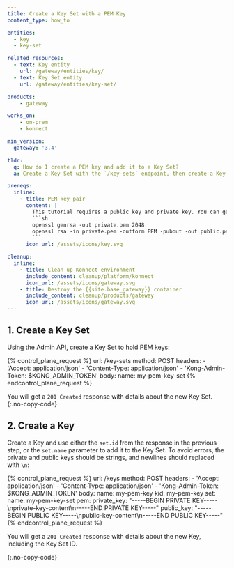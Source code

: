 ```yaml
---
title: Create a Key Set with a PEM Key
content_type: how_to

entities: 
  - key
  - key-set

related_resources:
  - text: Key entity
    url: /gateway/entities/key/
  - text: Key Set entity
    url: /gateway/entities/key-set/

products:
    - gateway

works_on:
    - on-prem
    - konnect

min_version:
  gateway: '3.4'

tldr:
  q: How do I create a PEM key and add it to a Key Set?
  a: Create a Key Set with the `/key-sets` endpoint, then create a Key and configure the `set.id` or `set.name` parameter to point to the Key Set. 

prereqs:
  inline:
    - title: PEM key pair
      content: |
        This tutorial requires a public key and private key. You can generate them using OpenSSL:
        ```sh
        openssl genrsa -out private.pem 2048
        openssl rsa -in private.pem -outform PEM -pubout -out public.pem
        ```
      icon_url: /assets/icons/key.svg

cleanup:
  inline:
    - title: Clean up Konnect environment
      include_content: cleanup/platform/konnect
      icon_url: /assets/icons/gateway.svg
    - title: Destroy the {{site.base_gateway}} container
      include_content: cleanup/products/gateway
      icon_url: /assets/icons/gateway.svg
---
```


## 1. Create a Key Set
Using the Admin API, create a Key Set to hold PEM keys:

{% control_plane_request %}
  url: /key-sets
  method: POST
  headers:
      - 'Accept: application/json'
      - 'Content-Type: application/json'
      - 'Kong-Admin-Token: $KONG_ADMIN_TOKEN'
  body:
      name: my-pem-key-set
{% endcontrol_plane_request %}

You will get a `201 Created` response with details about the new Key Set.
{:.no-copy-code}

## 2. Create a Key

Create a Key and use either the `set.id` from the response in the previous step, or the `set.name` parameter to add it to the Key Set.
To avoid errors, the private and public keys should be strings, and newlines should replaced with `\n`:

{% control_plane_request %}
  url: /keys
  method: POST
  headers:
      - 'Accept: application/json'
      - 'Content-Type: application/json'
      - 'Kong-Admin-Token: $KONG_ADMIN_TOKEN'
  body:
      name: my-pem-key
      kid: my-pem-key
      set:
        name: my-pem-key-set
      pem:
        private_key: "-----BEGIN PRIVATE KEY-----\nprivate-key-content\n-----END PRIVATE KEY-----"
        public_key: "-----BEGIN PUBLIC KEY-----\npublic-key-content\n-----END PUBLIC KEY-----"
{% endcontrol_plane_request %}

You will get a `201 Created` response with details about the new Key, including the Key Set ID. 

{:.no-copy-code}